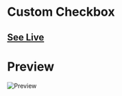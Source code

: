 # Custom Checkbox

## [See Live](https://codepen.io/hicoders/pen/PoQmBJR)

# Preview

![Preview](../.github/assets/hamburger.png)
